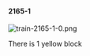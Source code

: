 #### 2165-1
![train-2165-1-0.png](https://github.com/lil-lab/nlvr/raw/master/nlvr/train/images/50/train-2165-1-0.png "train-2165-1-0.png")

There is 1 yellow block